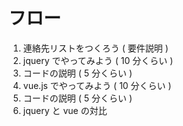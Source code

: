 # フロー
1. 連絡先リストをつくろう ( 要件説明 )
2. jquery でやってみよう ( 10 分くらい )
3. コードの説明 ( 5 分くらい )
4. vue.js でやってみよう ( 10 分くらい )
5. コードの説明 ( 5 分くらい )
6. jquery と vue の対比
